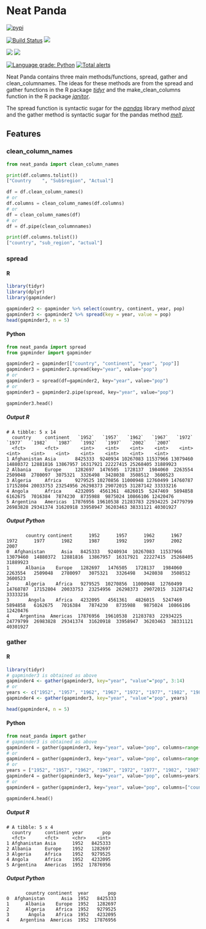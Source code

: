 
# Neat Panda

[![pypi](https://img.shields.io/pypi/v/neat_panda.svg)](https://pypi.python.org/pypi/neat_panda)

[![Build Status](https://dev.azure.com/henricsundberg/neat_panda/_apis/build/status/htp84.neat_panda?branchName=master)](https://dev.azure.com/henricsundberg/neat_panda/_build/latest?definitionId=1&branchName=master)
[![](https://img.shields.io/azure-devops/build/henricsundberg/neat_panda/1/master.svg)]()

[![](https://img.shields.io/azure-devops/coverage/henricsundberg/neat_panda/1/master.svg)]()
[![](https://img.shields.io/azure-devops/tests/henricsundberg/neat_panda/1/master.svg?passed_label=good&failed_label=bad&skipped_label=n%2Fa</code>)]()

[![Language grade: Python](https://img.shields.io/lgtm/grade/python/g/htp84/neat_panda.svg?logo=lgtm&logoWidth=18)](https://lgtm.com/projects/g/htp84/neat_panda/context:python)
[![Total alerts](https://img.shields.io/lgtm/alerts/g/htp84/neat_panda.svg?logo=lgtm&logoWidth=18)](https://lgtm.com/projects/g/htp84/neat_panda/alerts/)


Neat Panda contains three main methods/functions, spread, gather and clean_columnames. The ideas for these methods are from the spread and gather functions in the R package [*tidyr*](https://tidyr.tidyverse.org/) and the make_clean_columns function in the R package [*janitor*](https://github.com/sfirke/janitor). 

The spread function is syntactic sugar for the [*pandas*](https://pandas.pydata.org/pandas-docs/stable/) library method [*pivot*](https://pandas.pydata.org/pandas-docs/stable/reference/api/pandas.DataFrame.pivot.html) and the gather method is syntactic sugar for the pandas method [*melt*](https://pandas.pydata.org/pandas-docs/stable/reference/api/pandas.DataFrame.melt.html).


## Features
### clean_column_names
```python
from neat_panda import clean_column_names

print(df.columns.tolist())
["Country    ", "Sub$region", "Actual"]

df = df.clean_column_names()
# or
df.columns = clean_column_names(df.columns)
# or
df = clean_column_names(df)
# or
df = df.pipe(clean_columnnames)

print(df.columns.tolist())
["country", "sub_region", "actual"]

```

### spread
#### R
```R
library(tidyr)
library(dplyr)
library(gapminder)

gapminder2 <- gapminder %>% select(country, continent, year, pop)
gapminder3 <- gapminder2 %>% spread(key = year, value = pop)
head(gapminder3, n = 5)
```
#### Python
```python
from neat_panda import spread
from gapminder import gapminder

gapminder2 = gapminder[["country", "continent", "year", "pop"]]
gapminder3 = gapminder2.spread(key="year", value="pop")
# or
gapminder3 = spread(df=gapminder2, key="year", value="pop")
# or
gapminder3 = gapminder2.pipe(spread, key="year", value="pop")

gapminder3.head()
```
##### Output R
```
# A tibble: 5 x 14
  country     continent   `1952`   `1957`   `1962`   `1967`   `1972`   `1977`   `1982`   `1987`   `1992`   `1997`   `2002`   `2007`
  <fct>       <fct>        <int>    <int>    <int>    <int>    <int>    <int>    <int>    <int>    <int>    <int>    <int>    <int>
1 Afghanistan Asia       8425333  9240934 10267083 11537966 13079460 14880372 12881816 13867957 16317921 22227415 25268405 31889923
2 Albania     Europe     1282697  1476505  1728137  1984060  2263554  2509048  2780097  3075321  3326498  3428038  3508512  3600523
3 Algeria     Africa     9279525 10270856 11000948 12760499 14760787 17152804 20033753 23254956 26298373 29072015 31287142 33333216
4 Angola      Africa     4232095  4561361  4826015  5247469  5894858  6162675  7016384  7874230  8735988  9875024 10866106 12420476
5 Argentina   Americas  17876956 19610538 21283783 22934225 24779799 26983828 29341374 31620918 33958947 36203463 38331121 40301927
```
##### Output Python
```
       country continent      1952      1957      1962      1967      1972      1977      1982      1987      1992      1997      2002      2007
0  Afghanistan      Asia   8425333   9240934  10267083  11537966  13079460  14880372  12881816  13867957  16317921  22227415  25268405  31889923
1      Albania    Europe   1282697   1476505   1728137   1984060   2263554   2509048   2780097   3075321   3326498   3428038   3508512   3600523
2      Algeria    Africa   9279525  10270856  11000948  12760499  14760787  17152804  20033753  23254956  26298373  29072015  31287142  33333216
3       Angola    Africa   4232095   4561361   4826015   5247469   5894858   6162675   7016384   7874230   8735988   9875024  10866106  12420476
4    Argentina  Americas  17876956  19610538  21283783  22934225  24779799  26983828  29341374  31620918  33958947  36203463  38331121  40301927
```


### gather
#### R
```R
library(tidyr)
# gapminder3 is obtained as above
gapminder4 <- gather(gapminder3, key="year", "value"="pop", 3:14)
# or
years <- c("1952", "1957", "1962", "1967", "1972", "1977", "1982", "1987", "1992", "1997", "2002", "2007")
gapminder4 <- gather(gapminder3, key="year", "value"="pop", years)

head(gapminder4, n = 5)
```
#### Python
```python
from neat_panda import gather
# gapminder3 is obtained as above
gapminder4 = gather(gapminder3, key="year", value="pop", columns=range(2, 13))
# or
gapminder4 = gather(gapminder3, key="year", value="pop", columns=range(0, 2), invert_columns=True)
# or
years = ["1952", "1957", "1962", "1967", "1972", "1977", "1982", "1987", "1992", "1997", "2002", "2007"]
gapminder4 = gather(gapminder3, key="year", value="pop", columns=years)
# or
gapminder4 = gather(gapminder3, key="year", value="pop", columns=["country", "continent"], invert_columns=True)

gapminder4.head()
```
##### Output R
```
# A tibble: 5 x 4
  country     continent year       pop
  <fct>       <fct>     <chr>    <int>
1 Afghanistan Asia      1952   8425333
2 Albania     Europe    1952   1282697
3 Algeria     Africa    1952   9279525
4 Angola      Africa    1952   4232095
5 Argentina   Americas  1952  17876956
```
##### Output Python
```
       country continent  year       pop
0  Afghanistan      Asia  1952   8425333
1      Albania    Europe  1952   1282697
2      Algeria    Africa  1952   9279525
3       Angola    Africa  1952   4232095
4    Argentina  Americas  1952  17876956

```





